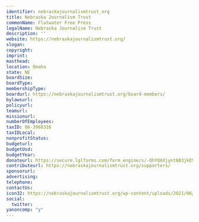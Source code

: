 ```yaml
---
identifier: nebraskajournalismtrust_org
title: Nebraska Journalism Trust
commonName: Flatwater Free Press
legalName: Nebraska Journalism Trust
description: ''
website: https://nebraskajournalismtrust.org/
slogan:
copyright:
imprint:
masthead:
location: Omaha
state: NE
boardSize:
boardType:
membershipType:
boardurl: https://nebraskajournalismtrust.org/board-members/
bylawsurl:
policyurl:
teamurl:
missionurl:
numberOfEmployees:
taxID: 86-3968316
taxIDLocal:
nonprofitStatus:
budgeturl:
budgetUsd:
budgetYear:
donateurl: https://secure.lglforms.com/form_engine/s/-QhYQ6Xjynt603jkE9t1nQ
contributeurl: https://nebraskajournalismtrust.org/supporters/
sponsorurl:
advertising:
telephone:
contactUs:
icon32: https://nebraskajournalismtrust.org/wp-content/uploads/2021/06/cropped-njt-square-blue-32x32.jpg
social:
  twitter:
yanoncomp: "y"
---
```

